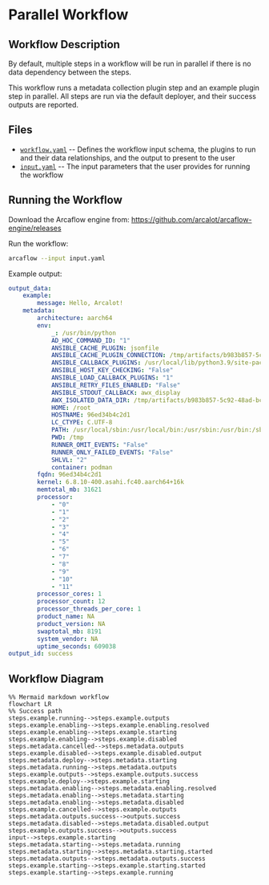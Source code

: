 # Parallel Workflow

## Workflow Description

By default, multiple steps in a workflow will be run in parallel if there is no data
dependency between the steps. 

This workflow runs a metadata collection plugin step and an example plugin step in
parallel. All steps are run via the default deployer, and their success outputs are
reported.

## Files

- [`workflow.yaml`](workflow.yaml) -- Defines the workflow input schema, the plugins to
  run and their data relationships, and the output to present to the user
- [`input.yaml`](input.yaml) -- The input parameters that the user provides for running
  the workflow
                     
## Running the Workflow

Download the Arcaflow engine from: https://github.com/arcalot/arcaflow-engine/releases
 
Run the workflow:
```bash
arcaflow --input input.yaml
```

Example output:
```yaml
output_data:
    example:
        message: Hello, Arcalot!
    metadata:
        architecture: aarch64
        env:
            _: /usr/bin/python
            AD_HOC_COMMAND_ID: "1"
            ANSIBLE_CACHE_PLUGIN: jsonfile
            ANSIBLE_CACHE_PLUGIN_CONNECTION: /tmp/artifacts/b983b857-5c92-48ad-bcc7-0cd4ff77e6b7/fact_cache
            ANSIBLE_CALLBACK_PLUGINS: /usr/local/lib/python3.9/site-packages/ansible_runner/display_callback/callback
            ANSIBLE_HOST_KEY_CHECKING: "False"
            ANSIBLE_LOAD_CALLBACK_PLUGINS: "1"
            ANSIBLE_RETRY_FILES_ENABLED: "False"
            ANSIBLE_STDOUT_CALLBACK: awx_display
            AWX_ISOLATED_DATA_DIR: /tmp/artifacts/b983b857-5c92-48ad-bcc7-0cd4ff77e6b7
            HOME: /root
            HOSTNAME: 96ed34b4c2d1
            LC_CTYPE: C.UTF-8
            PATH: /usr/local/sbin:/usr/local/bin:/usr/sbin:/usr/bin:/sbin:/bin
            PWD: /tmp
            RUNNER_OMIT_EVENTS: "False"
            RUNNER_ONLY_FAILED_EVENTS: "False"
            SHLVL: "2"
            container: podman
        fqdn: 96ed34b4c2d1
        kernel: 6.8.10-400.asahi.fc40.aarch64+16k
        memtotal_mb: 31621
        processor:
            - "0"
            - "1"
            - "2"
            - "3"
            - "4"
            - "5"
            - "6"
            - "7"
            - "8"
            - "9"
            - "10"
            - "11"
        processor_cores: 1
        processor_count: 12
        processor_threads_per_core: 1
        product_name: NA
        product_version: NA
        swaptotal_mb: 8191
        system_vendor: NA
        uptime_seconds: 609038
output_id: success
```

## Workflow Diagram
```mermaid
%% Mermaid markdown workflow
flowchart LR
%% Success path
steps.example.running-->steps.example.outputs
steps.example.enabling-->steps.example.enabling.resolved
steps.example.enabling-->steps.example.starting
steps.example.enabling-->steps.example.disabled
steps.metadata.cancelled-->steps.metadata.outputs
steps.example.disabled-->steps.example.disabled.output
steps.metadata.deploy-->steps.metadata.starting
steps.metadata.running-->steps.metadata.outputs
steps.example.outputs-->steps.example.outputs.success
steps.example.deploy-->steps.example.starting
steps.metadata.enabling-->steps.metadata.enabling.resolved
steps.metadata.enabling-->steps.metadata.starting
steps.metadata.enabling-->steps.metadata.disabled
steps.example.cancelled-->steps.example.outputs
steps.metadata.outputs.success-->outputs.success
steps.metadata.disabled-->steps.metadata.disabled.output
steps.example.outputs.success-->outputs.success
input-->steps.example.starting
steps.metadata.starting-->steps.metadata.running
steps.metadata.starting-->steps.metadata.starting.started
steps.metadata.outputs-->steps.metadata.outputs.success
steps.example.starting-->steps.example.starting.started
steps.example.starting-->steps.example.running
```
